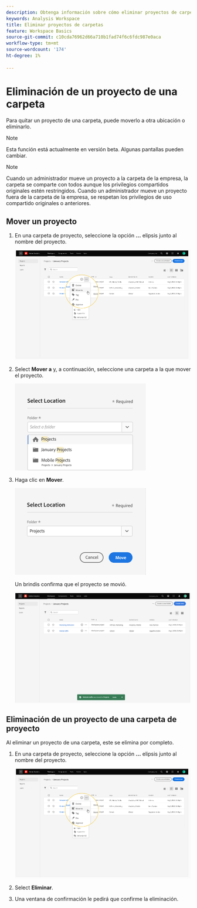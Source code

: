 ```yaml
---
description: Obtenga información sobre cómo eliminar proyectos de carpetas
keywords: Analysis Workspace
title: Eliminar proyectos de carpetas
feature: Workspace Basics
source-git-commit: c10cda76962d66a710b1fad74f6c6fdc987e0aca
workflow-type: tm+mt
source-wordcount: '174'
ht-degree: 1%

---
```



# Eliminación de un proyecto de una carpeta

Para quitar un proyecto de una carpeta, puede moverlo a otra ubicación o eliminarlo.

>[!NOTE]
>
>Esta función está actualmente en versión beta. Algunas pantallas pueden cambiar.

>[!NOTE]
>
>Cuando un administrador mueve un proyecto a la carpeta de la empresa, la carpeta se comparte con todos aunque los privilegios compartidos originales estén restringidos. Cuando un administrador mueve un proyecto fuera de la carpeta de la empresa, se respetan los privilegios de uso compartido originales o anteriores.

## Mover un proyecto

1. En una carpeta de proyecto, seleccione la opción **...** elipsis junto al nombre del proyecto.

   ![](/help/analyze/analysis-workspace/build-workspace-project/assets/move1.png)

1. Select **Mover a** y, a continuación, seleccione una carpeta a la que mover el proyecto.

   ![](/help/analyze/analysis-workspace/build-workspace-project/assets/move-select-location.png)

1. Haga clic en **Mover**.

   ![](/help/analyze/analysis-workspace/build-workspace-project/assets/move-click-move.png)

   Un brindis confirma que el proyecto se movió.

   ![](/help/analyze/analysis-workspace/build-workspace-project/assets/move-project-moved.png)

## Eliminación de un proyecto de una carpeta de proyecto

Al eliminar un proyecto de una carpeta, este se elimina por completo.

1. En una carpeta de proyecto, seleccione la opción **...** elipsis junto al nombre del proyecto.

   ![](/help/analyze/analysis-workspace/build-workspace-project/assets/move1.png)

1. Select **Eliminar**.

1. Una ventana de confirmación le pedirá que confirme la eliminación.
